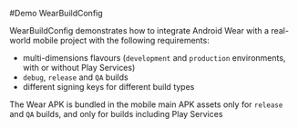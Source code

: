 #Demo WearBuildConfig

WearBuildConfig demonstrates how to integrate Android Wear with a real-world mobile project with the following requirements:


* multi-dimensions flavours (`development` and `production` environments, with or without Play Services)
* `debug`, `release` and `QA` builds
* different signing keys for different build types

The Wear APK is bundled in the mobile main APK assets only for `release` and `QA` builds, and only for builds including Play Services
